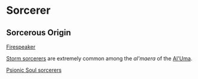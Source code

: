 # Sorcerer

## Sorcerous Origin
[Firespeaker](Sorcerer/Firespeaker.md)

[Storm sorcerers](/Supplements/UA_Waterborne_v3.pdf) are extremely common among the *al'maera* of the [Al'Uma](/Cultures/AlUma.md).

[Psionic Soul sorcerers](Sorcerer/PsionicSoul.md) 
